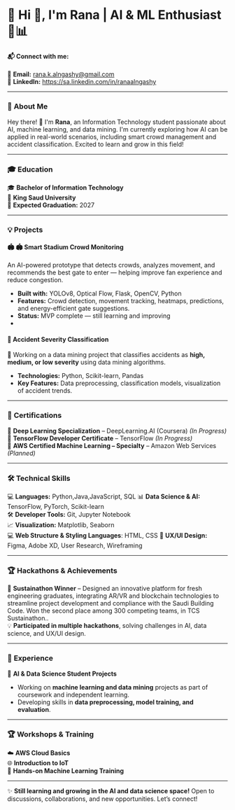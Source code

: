 # 🌟 **Hi 👋, I'm Rana | AI & ML Enthusiast 🤖📊**

#### **📬 Connect with me:**  
📧 **Email:** rana.k.alngashy@gmail.com  
📧 **LinkedIn:** https://sa.linkedin.com/in/ranaalngashy

---

### 🧐 **About Me**  
Hey there! 👋 I'm **Rana**, an Information Technology student passionate about AI, machine learning, and data mining. I'm currently exploring how AI can be applied in real-world scenarios, including smart crowd management and accident classification. Excited to learn and grow in this field! 

---

### 🎓 **Education**  
🎓 **Bachelor of Information Technology**  
🏫 **King Saud University**  
📅 **Expected Graduation:** 2027

---

### 💡 **Projects**  

#### 🏟️ **🏟️ Smart Stadium Crowd Monitoring**  
An AI-powered prototype that detects crowds, analyzes movement, and recommends the best gate to enter — helping improve fan experience and reduce congestion.

- **Built with:** YOLOv8, Optical Flow, Flask, OpenCV, Python
- **Features:** Crowd detection, movement tracking, heatmaps, predictions, and energy-efficient gate suggestions.
- **Status:** MVP complete — still learning and improving
- 
#### 🚗 **Accident Severity Classification**  
🚦 Working on a data mining project that classifies accidents as **high, medium, or low severity** using data mining algorithms.  
- **Technologies:** Python, Scikit-learn, Pandas  
- **Key Features:** Data preprocessing, classification models, visualization of accident trends.  

---

### 📜 **Certifications**  
📌 **Deep Learning Specialization** – DeepLearning.AI (Coursera) *(In Progress)*  
📌 **TensorFlow Developer Certificate** – TensorFlow *(In Progress)*  
📌 **AWS Certified Machine Learning – Specialty** – Amazon Web Services *(Planned)*  

---

### 🛠️ **Technical Skills**  
💻 **Languages:** Python,Java,JavaScript, SQL
📊 **Data Science & AI:** TensorFlow, PyTorch, Scikit-learn  
🛠️ **Developer Tools:** Git, Jupyter Notebook  
📈 **Visualization:** Matplotlib, Seaborn  
💻 **Web Structure & Styling Languages**: HTML, CSS
🎨 **UX/UI Design:** Figma, Adobe XD, User Research, Wireframing  


---

### 🏆 **Hackathons & Achievements**  
🥈 **Sustainathon Winner** – Designed an innovative platform for fresh engineering graduates, integrating AR/VR and blockchain technologies to streamline project development and compliance with the Saudi Building Code. Won the second place among 300 competing teams, in TCS Sustainathon..  
💡 **Participated in multiple hackathons**, solving challenges in AI, data science, and UX/UI design.  

---

### 🎯 **Experience**  
📌 **AI & Data Science Student Projects**  
- Working on **machine learning and data mining** projects as part of coursework and independent learning.  
- Developing skills in **data preprocessing, model training, and evaluation**.  

---

### 🏆 **Workshops & Training**  
☁️ **AWS Cloud Basics**  
🌐 **Introduction to IoT**  
🚀 **Hands-on Machine Learning Training**  

---

✨ **Still learning and growing in the AI and data science space!** Open to discussions, collaborations, and new opportunities. Let’s connect!  
